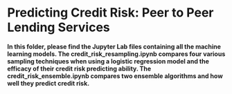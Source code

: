 # Predicting Credit Risk: Peer to Peer Lending Services
 **In this folder, please find the Jupyter Lab files containing all the machine learning models. The credit_risk_resampling.ipynb compares four various sampling techniques when using a logistic regression model and the efficacy of their credit risk predicting ability. The credit_risk_ensemble.ipynb compares two ensemble algorithms and how well they predict credit risk.**
